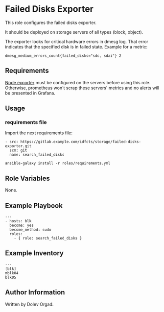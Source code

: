 Failed Disks Exporter
=========

This role configures the failed disks exporter.

It should be deployed on storage servers of all types (block, object).

The exporter looks for critical hardware errors in dmesg log. That error indicates that the specified disk is in failed state.
Example for a metric:

`dmesg_medium_errors_count{failed_disks="sdc, sdai"} 2`

Requirements
------------

[Node exporter](https://gitlab.example.com/idfcts/configure-node-exporter) must be configured on the servers before using this role. Otherwise, prometheus won't scrap these servers' metrics and no alerts will be presented in Grafana.


Usage
--------------

### requirements file

Import the next requirements file:

```
- src: https://gitlab.example.com/idfcts/storage/failed-disks-exporter.git
  scm: git
  name: search_failed_disks
```

```
ansible-galaxy install -r roles/requirements.yml
```

Role Variables
--------------

None.

Example Playbook
----------------

```
---
- hosts: blk
  become: yes
  become_method: sudo
  roles:
    - { role: search_failed_disks }
```

Example Inventory
----------------
```
---
[blk]
mblk04
blk05

```


Author Information
------------------

Written by Dolev Orgad.
